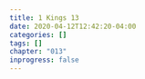 ```yaml
---
title: 1 Kings 13
date: 2020-04-12T12:42:20-04:00
categories: []
tags: []
chapter: "013"
inprogress: false
---
```



